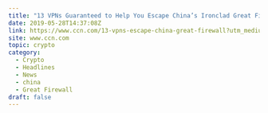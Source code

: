 ```yaml
---
title: "13 VPNs Guaranteed to Help You Escape China’s Ironclad Great Firewall"
date: 2019-05-28T14:37:08Z
link: https://www.ccn.com/13-vpns-escape-china-great-firewall?utm_medium=RSS&utm_source=hune
site: www.ccn.com
topic: crypto
category:
  - Crypto
  - Headlines
  - News
  - china
  - Great Firewall
draft: false
---
```

